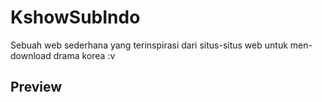 # KshowSubIndo
Sebuah web sederhana yang terinspirasi dari situs-situs web untuk men-download drama korea :v

## Preview
